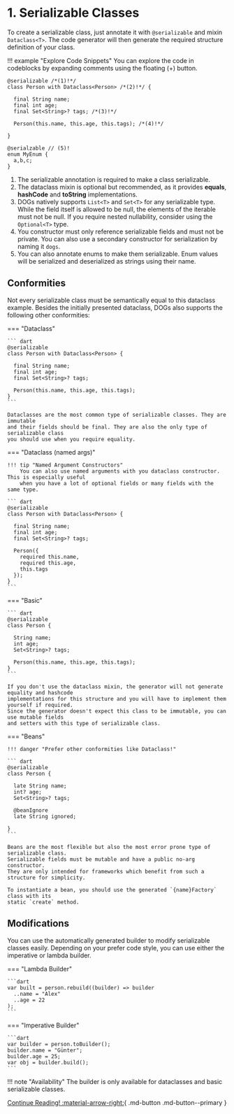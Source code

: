 # 1. Serializable Classes

To create a serializable class, just annotate it with `@serializable` and mixin
`Dataclass<T>`. The code generator will then generate the required structure definition of
your class.

!!! example "Explore Code Snippets"
    You can explore the code in codeblocks by expanding comments using the floating (+) button.

``` { .dart .annotate }
@serializable /*(1)!*/
class Person with Dataclass<Person> /*(2)!*/ {

  final String name;
  final int age;
  final Set<String>? tags; /*(3)!*/
  
  Person(this.name, this.age, this.tags); /*(4)!*/
  
}

@serialzable // (5)!
enum MyEnum { 
  a,b,c;
}
```

1. The serializable annotation is required to make a class serializable.
2. The dataclass mixin is optional but recommended, as it provides **equals**,
**hashCode** and **toString** implementations.
3. DOGs natively supports `List<T>` and `Set<T>` for any serializable type. While the field
itself is allowed to be null, the elements of the iterable must not be null.
If you require nested nullability, consider using the `Optional<T>` type.
4. You constructor must only reference serializable fields and must not be private.
You can also use a secondary constructor for serialization by naming it `dogs`.
5. You can also annotate enums to make them serializable.
Enum values will be serialized and deserialized as strings using their name.

## Conformities
Not every serializable class must be semantically equal to this dataclass example.
Besides the initially presented dataclass, DOGs also supports the following other
conformities:

=== "Dataclass"

    ``` dart
    @serializable
    class Person with Dataclass<Person> {
    
      final String name;
      final int age;
      final Set<String>? tags;
    
      Person(this.name, this.age, this.tags);
    }
    ```
    
    Dataclasses are the most common type of serializable classes. They are immutable
    and their fields should be final. They are also the only type of serializable class
    you should use when you require equality.

=== "Dataclass (named args)"

    !!! tip "Named Argument Constructors"
        You can also use named arguments with you dataclass constructor. This is especially useful
        when you have a lot of optional fields or many fields with the same type.

    ``` dart
    @serializable
    class Person with Dataclass<Person> {

      final String name;
      final int age;
      final Set<String>? tags;
    
      Person({
        required this.name,
        required this.age,
        this.tags
      });
    }
    ```

=== "Basic"

    ``` dart
    @serializable
    class Person {
    
      String name;
      int age;
      Set<String>? tags;
    
      Person(this.name, this.age, this.tags);
    }
    ```
    
    If you don't use the dataclass mixin, the generator will not generate equality and hashcode
    implementations for this structure and you will have to implement them yourself if required.
    Since the generator doesn't expect this class to be immutable, you can use mutable fields
    and setters with this type of serializable class.

=== "Beans"

    !!! danger "Prefer other conformities like Dataclass!"

    ``` dart
    @serializable
    class Person {
    
      late String name;
      int? age;
      Set<String>? tags;
    
      @beanIgnore
      late String ignored;
    
    }
    ```

    Beans are the most flexible but also the most error prone type of serializable class.
    Serializable fields must be mutable and have a public no-arg constructor.
    They are only intended for frameworks which benefit from such a structure for simplicity.
    
    To instantiate a bean, you should use the generated `{name}Factory` class with its 
    static `create` method.

## Modifications

You can use the automatically generated builder to modify serializable classes easily.
Depending on your prefer code style, you can use either the imperative or lambda builder.

=== "Lambda Builder"

    ```dart
    var built = person.rebuild((builder) => builder
      ..name = "Alex"
      ..age = 22
    );
    ```

=== "Imperative Builder"

    ```dart
    var builder = person.toBuilder();
    builder.name = "Günter";
    builder.age = 25;
    var obj = builder.build();
    ```

!!! note "Availability"
    The builder is only available for dataclasses and basic serializable classes.

[Continue Reading! :material-arrow-right:](/serialization/){ .md-button .md-button--primary }